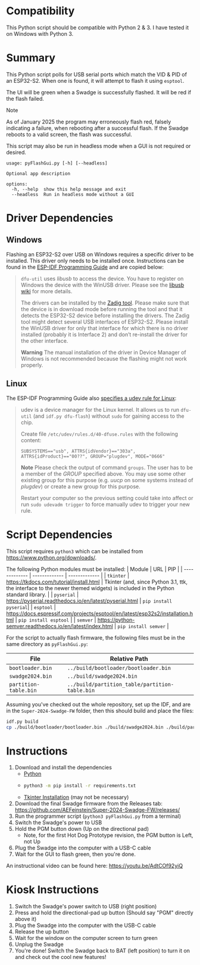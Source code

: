 # Compatibility

This Python script should be compatible with Python 2 & 3. I have tested it on Windows with Python 3.

# Summary

This Python script polls for USB serial ports which match the VID & PID of an ESP32-S2. When one is found, it will attempt to flash it using `esptool`.

The UI will be green when a Swadge is successfully flashed. It will be red if the flash failed.

> [!NOTE]  
> As of January 2025 the program may erroneously flash red, falsely indicating a failure, when rebooting after a successful flash. If the Swadge reboots to a valid screen, the flash was successful.

This script may also be run in headless mode when a GUI is not required or desired.

```
usage: pyFlashGui.py [-h] [--headless]

Optional app description

options:
  -h, --help  show this help message and exit
  --headless  Run in headless mode without a GUI
```

# Driver Dependencies

## Windows

Flashing an ESP32-S2 over USB on Windows requires a specific driver to be installed. This driver only needs to be installed once. Instructions can be found in the [ESP-IDF Programming Guide](https://docs.espressif.com/projects/esp-idf/en/v5.2.3/esp32s2/api-guides/dfu.html#usb-drivers-windows-only) and are copied below:

> `dfu-util` uses _libusb_ to access the device. You have to register on Windows the device with the WinUSB driver. Please see the [libusb wiki](https://github.com/libusb/libusb/wiki/Windows#How_to_use_libusb_on_Windows) for more details.
>
> The drivers can be installed by the [Zadig tool](https://zadig.akeo.ie/). Please make sure that the device is in download mode before running the tool and that it detects the ESP32-S2 device before installing the drivers. The Zadig tool might detect several USB interfaces of ESP32-S2. Please install the WinUSB driver for only that interface for which there is no driver installed (probably it is Interface 2) and don’t re-install the driver for the other interface.
>
> **Warning**
> The manual installation of the driver in Device Manager of Windows is not recommended because the flashing might not work properly.

## Linux

The ESP-IDF Programming Guide also [specifies a udev rule for Linux](https://docs.espressif.com/projects/esp-idf/en/v5.2.3/esp32s2/api-guides/dfu.html#udev-rule-linux-only):

> udev is a device manager for the Linux kernel. It allows us to run `dfu-util` (and `idf.py dfu-flash`) without `sudo` for gaining access to the chip.
> 
> Create file `/etc/udev/rules.d/40-dfuse.rules` with the following content:
> 
>
> ```
> SUBSYSTEMS=="usb", ATTRS{idVendor}=="303a", ATTRS{idProduct}=="00??", GROUP="plugdev", MODE="0666"
> ```
> **Note** Please check the output of command `groups`. The user has to be a member of the _GROUP_ specified above. You may use some other existing group for this purpose (e.g. _uucp_ on some systems instead of _plugdev_) or create a new group for this purpose.
> 
> Restart your computer so the previous setting could take into affect or run `sudo udevadm trigger` to force manually udev to trigger your new rule.

# Script Dependencies

This script requires ``python3`` which can be installed from https://www.python.org/downloads/.

The following Python modules must be installed:
| Module | URL | PIP |
| ------------- | ------------- | ------------- |
| ``tkinter`` | https://tkdocs.com/tutorial/install.html | Tkinter (and, since Python 3.1, ttk, the interface to the newer themed widgets) is included in the Python standard library. | 
| ``pyserial`` | https://pyserial.readthedocs.io/en/latest/pyserial.html | ```pip install pyserial```| 
| ``esptool`` | https://docs.espressif.com/projects/esptool/en/latest/esp32s2/installation.html | ```pip install esptool``` |
| ``semver`` | https://python-semver.readthedocs.io/en/latest/index.html | ```pip install semver``` |

For the script to actually flash firmware, the following files must be in the same directory as ``pyFlashGui.py``:

| File | Relative Path |
| ------------- | ------------- |
| ``bootloader.bin`` | ``../build/bootloader/bootloader.bin`` |
| ``swadge2024.bin`` | ``../build/swadge2024.bin`` |
| ``partition-table.bin`` | ``../build/partition_table/partition-table.bin`` |

Assuming you've checked out the whole repository, set up the IDF, and are in the `Super-2024-Swadge-FW` folder, then this should build and place the files:

```bash
idf.py build
cp ./build/bootloader/bootloader.bin ./build/swadge2024.bin ./build/partition_table/partition-table.bin ./tools/pyFlashGui/
```

# Instructions

1. Download and install the dependencies
    * [Python](https://www.python.org/downloads/)
    * ```bash
      python3 -m pip install -r requirements.txt
      ```
    * [Tkinter Installation](https://tkdocs.com/tutorial/install.html) (may not be necessary)
1. Download the final Swadge firmware from the Releases tab: https://github.com/AEFeinstein/Super-2024-Swadge-FW/releases/
1. Run the programmer script (``python3 pyFlashGui.py`` from a terminal)
1. Switch the Swadge's power to USB
1. Hold the PGM button down (Up on the directional pad)
    * Note, for the first Hot Dog Prototype revision, the PGM button is Left, not Up
1. Plug the Swadge into the computer with a USB-C cable
1. Wait for the GUI to flash green, then you're done.

An instructional video can be found here: https://youtu.be/AdtCOf92yiQ

# Kiosk Instructions

1. Switch the Swadge's power switch to USB (right position)
1. Press and hold the directional-pad up button (Should say "PGM" directly above it)
1. Plug the Swadge into the computer with the USB-C cable
1. Release the up button
1. Wait for the window on the computer screen to turn green
1. Unplug the Swadge
1. You're done! Switch the Swadge back to BAT (left position) to turn it on and check out the cool new features!
